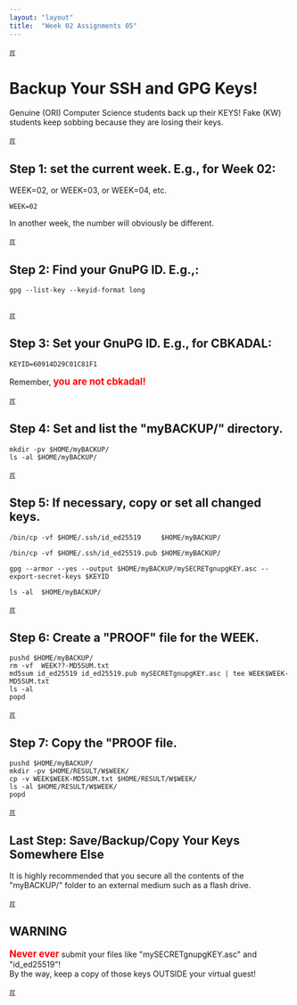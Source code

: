 ```yaml
---
layout: "layout"
title:  "Week 02 Assignments 05"
---
```


[&#x213C;](#idxXXX)<br id="idx000">
# Backup Your SSH and GPG Keys!

Genuine (ORI) Computer Science students back up their KEYS! 
Fake (KW) students keep sobbing because they are losing their keys.

[&#x213C;](#idxXXX)<br id="idx001">

## Step 1: set the current week. E.g., for Week 02:

WEEK=02, or WEEK=03, or WEEK=04, etc.

```
WEEK=02

```

In another week, the number will obviously be different.

[&#x213C;](#idxXXX)<br id="idx002">

## Step 2: Find your GnuPG ID. E.g.,:

```
gpg --list-key --keyid-format long


```

[&#x213C;](#idxXXX)<br id="idx003">

## Step 3: Set your GnuPG ID. E.g., for CBKADAL:

```
KEYID=60914D29C01C81F1

```

Remember, <span style="color:red; font-weight:bold; font-size:larger;">you are not cbkadal!</span>

[&#x213C;](#idxXXX)<br id="idx004">

## Step 4: Set and list the "myBACKUP/" directory. 

```
mkdir -pv $HOME/myBACKUP/
ls -al $HOME/myBACKUP/

```

[&#x213C;](#idxXXX)<br id="idx005">

## Step 5: If necessary, copy or set all changed keys.


```
/bin/cp -vf $HOME/.ssh/id_ed25519     $HOME/myBACKUP/

/bin/cp -vf $HOME/.ssh/id_ed25519.pub $HOME/myBACKUP/

gpg --armor --yes --output $HOME/myBACKUP/mySECRETgnupgKEY.asc --export-secret-keys $KEYID

ls -al  $HOME/myBACKUP/

```

[&#x213C;](#idxXXX)<br id="idx006">

## Step 6: Create a "PROOF" file for the WEEK.

```
pushd $HOME/myBACKUP/
rm -vf  WEEK??-MD5SUM.txt
md5sum id_ed25519 id_ed25519.pub mySECRETgnupgKEY.asc | tee WEEK$WEEK-MD5SUM.txt
ls -al
popd

```

[&#x213C;](#idxXXX)<br id="idx007">

## Step 7: Copy the "PROOF file.

```
pushd $HOME/myBACKUP/
mkdir -pv $HOME/RESULT/W$WEEK/
cp -v WEEK$WEEK-MD5SUM.txt $HOME/RESULT/W$WEEK/
ls -al $HOME/RESULT/W$WEEK/
popd

```

[&#x213C;](#idxXXX)<br id="idx008">

## Last Step: Save/Backup/Copy Your Keys Somewhere Else

It is highly recommended that you secure all the contents of the "myBACKUP/" 
folder to an external medium such as a flash drive.

[&#x213C;](#idxXXX)<br id="idx009">

## WARNING

<span style="color:red; font-weight:bold; font-size:larger;">Never ever</span>
submit your files like "mySECRETgnupgKEY.asc" and "id_ed25519"!<br>
By the way, keep a copy of those keys OUTSIDE your virtual guest!

[&#x213C;](#)<br id="idxXXX">


